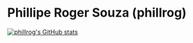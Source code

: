 # Phillipe Roger Souza (phillrog)


[![phillrog's GitHub stats](https://github-readme-stats.vercel.app/api?username=phillrog)](https://github.com/phillrog/github-readme-stats)
